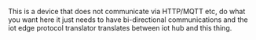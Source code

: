 This is a device that does not communicate via HTTP/MQTT etc, do what you want here it just needs to have bi-directional communications and the iot edge protocol translator translates between iot hub and this thing.